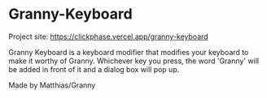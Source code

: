 # Granny-Keyboard
Project site: https://clickphase.vercel.app/granny-keyboard

Granny Keyboard is a keyboard modifier that modifies your keyboard to make it worthy of Granny. Whichever key you press, the word 'Granny' will be added in front of it and a dialog box will pop up.

Made by Matthias/Granny
